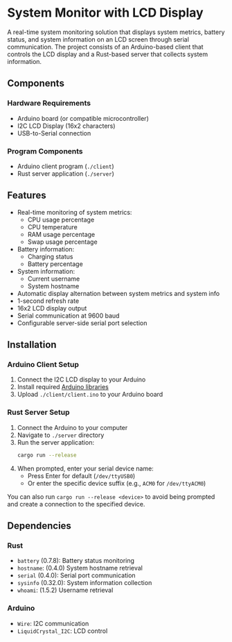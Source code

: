 # System Monitor with LCD Display

A real-time system monitoring solution that displays system metrics, battery status, and system information on an LCD screen through serial communication. The project consists of an Arduino-based client that controls the LCD display and a Rust-based server that collects system information.

## Components

### Hardware Requirements
- Arduino board (or compatible microcontroller)
- I2C LCD Display (16x2 characters)
- USB-to-Serial connection

### Program Components
- Arduino client program (`./client`)
- Rust server application (`./server`)

## Features
- Real-time monitoring of system metrics:
  - CPU usage percentage
  - CPU temperature
  - RAM usage percentage
  - Swap usage percentage
- Battery information:
  - Charging status
  - Battery percentage
- System information:
  - Current username
  - System hostname
- Automatic display alternation between system metrics and system info
- 1-second refresh rate
- 16x2 LCD display output
- Serial communication at 9600 baud
- Configurable server-side serial port selection

## Installation

### Arduino Client Setup
1. Connect the I2C LCD display to your Arduino
2. Install required [Arduino libraries](#arduino)
3. Upload `./client/client.ino` to your Arduino board

### Rust Server Setup
1. Connect the Arduino to your computer
2. Navigate to `./server` directory
3. Run the server application:
   ```bash
   cargo run --release
   ```
4. When prompted, enter your serial device name:
   - Press Enter for default (`/dev/ttyUSB0`)
   - Or enter the specific device suffix (e.g., `ACM0` for `/dev/ttyACM0`)

You can also run `cargo run --release <device>` to avoid being prompted and create a connection to the specified device.

## Dependencies

### Rust
- `battery` (0.7.8): Battery status monitoring
- `hostname`: (0.4.0) System hostname retrieval
- `serial` (0.4.0): Serial port communication
- `sysinfo` (0.32.0): System information collection
- `whoami`: (1.5.2) Username retrieval

### Arduino
- `Wire`: I2C communication
- `LiquidCrystal_I2C`: LCD control
